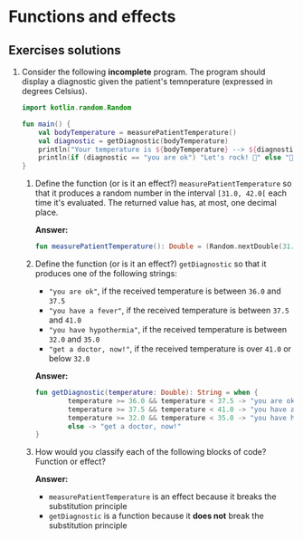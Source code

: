 # Functions and effects

## Exercises solutions

1. Consider the following __incomplete__ program. The program should display a diagnostic given the patient's temnperature (expressed in degrees Celsius).
   
    ```kotlin
    import kotlin.random.Random

    fun main() {
        val bodyTemperature = measurePatientTemperature()
        val diagnostic = getDiagnostic(bodyTemperature)
        println("Your temperature is ${bodyTemperature} --> ${diagnostic}")
        println(if (diagnostic == "you are ok") "Let's rock! 🤘" else "🤒")
    }
    ```   
   1. Define the function (or is it an effect?) `measurePatientTemperature` so that it produces a random number in the interval `[31.0, 42.0[` each time it's evaluated. The returned value has, at most, one decimal place.

      __Answer:__    

      ```kotlin
      fun measurePatientTemperature(): Double = (Random.nextDouble(31.0, 42.0) * 10).toInt() / 10.0
      ```

   2. Define the function (or is it an effect?) `getDiagnostic` so that it produces one of the following strings: 
      * `"you are ok"`, if the received temperature is between `36.0` and `37.5`
      * `"you have a fever"`, if the received temperature is between `37.5` and `41.0`
      * `"you have hypothermia"`, if the received temperature is between `32.0` and `35.0`
      * `"get a doctor, now!"`, if the received temperature is over `41.0` or below `32.0`

      __Answer:__    

      ```kotlin
      fun getDiagnostic(temperature: Double): String = when {
              temperature >= 36.0 && temperature < 37.5 -> "you are ok"
              temperature >= 37.5 && temperature < 41.0 -> "you have a fever"
              temperature >= 32.0 && temperature < 35.0 -> "you have hypothermia"
              else -> "get a doctor, now!"
      }
      ```

   3. How would you classify each of the following blocks of code? Function or effect?
   
      __Answer:__    

      * `measurePatientTemperature` is an effect because it breaks the substitution principle
      * `getDiagnostic` is a function because it **does not** break the substitution principle
      
  
